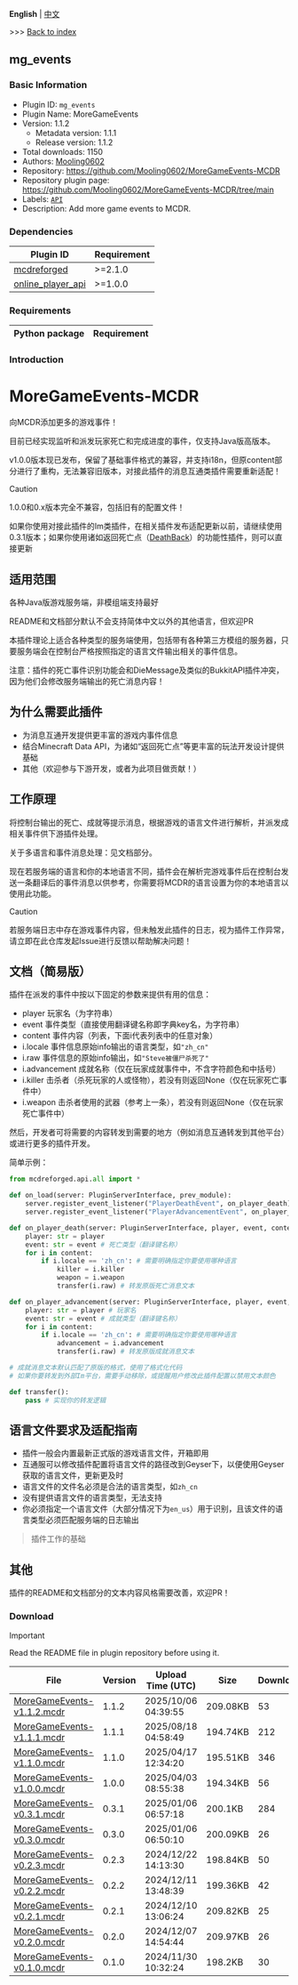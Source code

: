 **English** | [中文](readme-zh_cn.md)

\>\>\> [Back to index](/readme.md)

## mg_events

### Basic Information

- Plugin ID: `mg_events`
- Plugin Name: MoreGameEvents
- Version: 1.1.2
  - Metadata version: 1.1.1
  - Release version: 1.1.2
- Total downloads: 1150
- Authors: [Mooling0602](https://github.com/Mooling0602)
- Repository: https://github.com/Mooling0602/MoreGameEvents-MCDR
- Repository plugin page: https://github.com/Mooling0602/MoreGameEvents-MCDR/tree/main
- Labels: [`API`](/labels/api/readme.md)
- Description: Add more game events to MCDR.

### Dependencies

| Plugin ID | Requirement |
| --- | --- |
| [mcdreforged](https://github.com/Fallen-Breath/MCDReforged) | \>=2.1.0 |
| [online_player_api](/plugins/online_player_api/readme.md) | \>=1.0.0 |

### Requirements

| Python package | Requirement |
| --- | --- |

### Introduction

# MoreGameEvents-MCDR
向MCDR添加更多的游戏事件！

目前已经实现监听和派发玩家死亡和完成进度的事件，仅支持Java版高版本。

v1.0.0版本现已发布，保留了基础事件格式的兼容，并支持i18n，但原content部分进行了重构，无法兼容旧版本，对接此插件的消息互通类插件需要重新适配！

> [!CAUTION]
> 1.0.0和0.x版本完全不兼容，包括旧有的配置文件！
> 
> 如果你使用对接此插件的Im类插件，在相关插件发布适配更新以前，请继续使用0.3.1版本；如果你使用诸如返回死亡点（[DeathBack](https://mcdreforged.com/zh-CN/plugin/death_back)）的功能性插件，则可以直接更新

## 适用范围
各种Java版游戏服务端，非模组端支持最好

README和文档部分默认不会支持简体中文以外的其他语言，但欢迎PR

本插件理论上适合各种类型的服务端使用，包括带有各种第三方模组的服务器，只要服务端会在控制台严格按照指定的语言文件输出相关的事件信息。

注意：插件的死亡事件识别功能会和DieMessage及类似的BukkitAPI插件冲突，因为他们会修改服务端输出的死亡消息内容！

## 为什么需要此插件
- 为消息互通开发提供更丰富的游戏内事件信息
- 结合Minecraft Data API，为诸如“返回死亡点”等更丰富的玩法开发设计提供基础
- 其他（欢迎参与下游开发，或者为此项目做贡献！）

## 工作原理
将控制台输出的死亡、成就等提示消息，根据游戏的语言文件进行解析，并派发成相关事件供下游插件处理。

关于多语言和事件消息处理：见文档部分。

现在若服务端的语言和你的本地语言不同，插件会在解析完游戏事件后在控制台发送一条翻译后的事件消息以供参考，你需要将MCDR的语言设置为你的本地语言以使用此功能。

> [!CAUTION]
> 若服务端日志中存在游戏事件内容，但未触发此插件的日志，视为插件工作异常，请立即在此仓库发起Issue进行反馈以帮助解决问题！

## 文档（简易版）
插件在派发的事件中按以下固定的参数来提供有用的信息：
- player 玩家名（为字符串）
- event 事件类型（直接使用翻译键名称即字典key名，为字符串）
- content 事件内容（列表，下面i代表列表中的任意对象）
- i.locale 事件信息原始info输出的语言类型，如`"zh_cn"`
- i.raw 事件信息的原始info输出，如`"Steve被僵尸杀死了"`
- i.advancement 成就名称（仅在玩家成就事件中，不含字符颜色和中括号）
- i.killer 击杀者（杀死玩家的人或怪物），若没有则返回None（仅在玩家死亡事件中）
- i.weapon 击杀者使用的武器（参考上一条），若没有则返回None（仅在玩家死亡事件中）

然后，开发者可将需要的内容转发到需要的地方（例如消息互通转发到其他平台）或进行更多的插件开发。

简单示例：
```python
from mcdreforged.api.all import *

def on_load(server: PluginServerInterface, prev_module):
    server.register_event_listener("PlayerDeathEvent", on_player_death) # 需要死亡事件时进行注册
    server.register_event_listener("PlayerAdvancementEvent", on_player_advancement) # 需要成就事件时进行注册

def on_player_death(server: PluginServerInterface, player, event, content):
    player: str = player
    event: str = event # 死亡类型（翻译键名称）
    for i in content:
        if i.locale == 'zh_cn': # 需要明确指定你要使用哪种语言
            killer = i.killer
            weapon = i.weapon
            transfer(i.raw) # 转发原版死亡消息文本

def on_player_advancement(server: PluginServerInterface, player, event, content):
    player: str = player # 玩家名
    event: str = event # 成就类型（翻译键名称）
    for i in content:
        if i.locale == 'zh_cn': # 需要明确指定你要使用哪种语言
            advancement = i.advancement
            transfer(i.raw) # 转发原版成就消息文本

# 成就消息文本默认匹配了原版的格式，使用了格式化代码
# 如果你要转发到外部Im平台，需要手动移除，或提醒用户修改此插件配置以禁用文本颜色

def transfer():
    pass # 实现你的转发逻辑
```

## 语言文件要求及适配指南
- 插件一般会内置最新正式版的游戏语言文件，开箱即用
- 互通服可以修改插件配置将语言文件的路径改到Geyser下，以便使用Geyser获取的语言文件，更新更及时
- 语言文件的文件名必须是合法的语言类型，如`zh_cn`
- 没有提供语言文件的语言类型，无法支持
- 你必须指定一个语言文件（大部分情况下为`en_us`）用于识别，且该文件的语言类型必须匹配服务端的日志输出
> 插件工作的基础

## 其他
插件的README和文档部分的文本内容风格需要改善，欢迎PR！

### Download

> [!IMPORTANT]
> Read the README file in plugin repository before using it.

| File | Version | Upload Time (UTC) | Size | Downloads | Operations |
| --- | --- | --- | --- | --- | --- |
| [MoreGameEvents-v1.1.2.mcdr](https://github.com/Mooling0602/MoreGameEvents-MCDR/releases/tag/1.1.2) | 1.1.2 | 2025/10/06 04:39:55 | 209.08KB | 53 | [Download](https://github.com/Mooling0602/MoreGameEvents-MCDR/releases/download/1.1.2/MoreGameEvents-v1.1.2.mcdr) |
| [MoreGameEvents-v1.1.1.mcdr](https://github.com/Mooling0602/MoreGameEvents-MCDR/releases/tag/1.1.1) | 1.1.1 | 2025/08/18 04:58:49 | 194.74KB | 212 | [Download](https://github.com/Mooling0602/MoreGameEvents-MCDR/releases/download/1.1.1/MoreGameEvents-v1.1.1.mcdr) |
| [MoreGameEvents-v1.1.0.mcdr](https://github.com/Mooling0602/MoreGameEvents-MCDR/releases/tag/1.1.0) | 1.1.0 | 2025/04/17 12:34:20 | 195.51KB | 346 | [Download](https://github.com/Mooling0602/MoreGameEvents-MCDR/releases/download/1.1.0/MoreGameEvents-v1.1.0.mcdr) |
| [MoreGameEvents-v1.0.0.mcdr](https://github.com/Mooling0602/MoreGameEvents-MCDR/releases/tag/1.0.0) | 1.0.0 | 2025/04/03 08:55:38 | 194.34KB | 56 | [Download](https://github.com/Mooling0602/MoreGameEvents-MCDR/releases/download/1.0.0/MoreGameEvents-v1.0.0.mcdr) |
| [MoreGameEvents-v0.3.1.mcdr](https://github.com/Mooling0602/MoreGameEvents-MCDR/releases/tag/0.3.1) | 0.3.1 | 2025/01/06 06:57:18 | 200.1KB | 284 | [Download](https://github.com/Mooling0602/MoreGameEvents-MCDR/releases/download/0.3.1/MoreGameEvents-v0.3.1.mcdr) |
| [MoreGameEvents-v0.3.0.mcdr](https://github.com/Mooling0602/MoreGameEvents-MCDR/releases/tag/0.3.0) | 0.3.0 | 2025/01/06 06:50:10 | 200.09KB | 26 | [Download](https://github.com/Mooling0602/MoreGameEvents-MCDR/releases/download/0.3.0/MoreGameEvents-v0.3.0.mcdr) |
| [MoreGameEvents-v0.2.3.mcdr](https://github.com/Mooling0602/MoreGameEvents-MCDR/releases/tag/0.2.3) | 0.2.3 | 2024/12/22 14:13:30 | 198.84KB | 50 | [Download](https://github.com/Mooling0602/MoreGameEvents-MCDR/releases/download/0.2.3/MoreGameEvents-v0.2.3.mcdr) |
| [MoreGameEvents-v0.2.2.mcdr](https://github.com/Mooling0602/MoreGameEvents-MCDR/releases/tag/0.2.2) | 0.2.2 | 2024/12/11 13:48:39 | 199.36KB | 42 | [Download](https://github.com/Mooling0602/MoreGameEvents-MCDR/releases/download/0.2.2/MoreGameEvents-v0.2.2.mcdr) |
| [MoreGameEvents-v0.2.1.mcdr](https://github.com/Mooling0602/MoreGameEvents-MCDR/releases/tag/0.2.1) | 0.2.1 | 2024/12/10 13:06:24 | 209.82KB | 25 | [Download](https://github.com/Mooling0602/MoreGameEvents-MCDR/releases/download/0.2.1/MoreGameEvents-v0.2.1.mcdr) |
| [MoreGameEvents-v0.2.0.mcdr](https://github.com/Mooling0602/MoreGameEvents-MCDR/releases/tag/0.2.0) | 0.2.0 | 2024/12/07 14:54:44 | 209.97KB | 26 | [Download](https://github.com/Mooling0602/MoreGameEvents-MCDR/releases/download/0.2.0/MoreGameEvents-v0.2.0.mcdr) |
| [MoreGameEvents-v0.1.0.mcdr](https://github.com/Mooling0602/MoreGameEvents-MCDR/releases/tag/0.1.0) | 0.1.0 | 2024/11/30 10:32:24 | 198.2KB | 30 | [Download](https://github.com/Mooling0602/MoreGameEvents-MCDR/releases/download/0.1.0/MoreGameEvents-v0.1.0.mcdr) |

